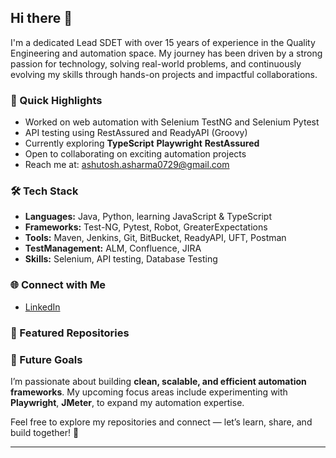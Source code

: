 ## Hi there 👋

I'm a dedicated Lead SDET with over 15 years of experience in the Quality Engineering and automation space. My journey has been driven by a strong passion for technology, solving real-world problems, and continuously evolving my skills through hands-on projects and impactful collaborations.  

### 🚀 Quick Highlights  
- Worked on web automation with Selenium TestNG and Selenium Pytest
- API testing using RestAssured and ReadyAPI (Groovy)
- Currently exploring **TypeScript**  **Playwright**  **RestAssured**
- Open to collaborating on exciting automation projects   
- Reach me at: [ashutosh.asharma0729@gmail.com](mailto:ashutosh.asharma0729@gmail.com)
  
### 🛠️ Tech Stack  
- **Languages:** Java, Python, learning JavaScript & TypeScript
- **Frameworks:** Test-NG, Pytest, Robot, GreaterExpectations
- **Tools:** Maven, Jenkins, Git, BitBucket, ReadyAPI, UFT, Postman
- **TestManagement:** ALM, Confluence, JIRA
- **Skills:** Selenium, API testing, Database Testing   

### 🌐 Connect with Me  
- [LinkedIn](https://www.linkedin.com/in/ash0729/)  

### 📂 Featured Repositories  


### 🎯 Future Goals  
I’m passionate about building **clean, scalable, and efficient automation frameworks**. My upcoming focus areas include experimenting with **Playwright**, **JMeter**, to expand my automation expertise.  

Feel free to explore my repositories and connect — let’s learn, share, and build together! 🚀  

***
